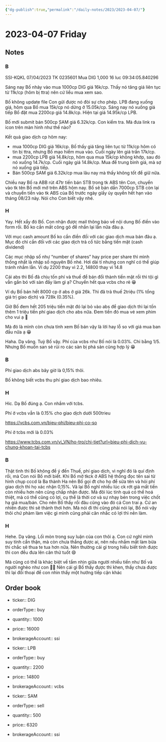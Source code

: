 ```yaml
---
{"dg-publish":true,"permalink":"/daily-notes/2023/2023-04-07/"}
---
```


# 2023-04-07 Friday

## Notes

### B

SSI-KQKL 07/04/2023 TK 0235601 Mua DIG 1,000 16 luc 09:34:05.840296

Sáng nay Bố nhảy vào mua 1000cp DIG giá 16k/cp. Thấy nó tăng giá liên tục từ 11k/cp (hôm bị ttra) nên cứ liều mua xem sao.

Bố không update file Con gửi được nó đòi sự cho phép.
LPB đang xuống giá, hôm qua Bố mua 15k/cp nó dừng ở 15.05k/cp. Sáng nay nó xuống giá tiếp Bố đặt mua 2200cp giá 14.8k/cp. Hiện tại giá 14.95k/cp LPB.

Bố mới submit bán 500cp SAM giá 6.32k/cp. Con kiểm tra.
Mà đưa link ra icon trên màn hình như thế nào?

Kết quả giao dịch cp hôm nay:
- mua 1000cp DIG giá 16k/cp. Bố thấy giá tăng liên tục từ 11k/cp hôm có tin bị ttra, nhưng Bố mạo hiểm mua vào. Cuối ngày lên giá trần 17k/cp.
- mua 2200cp LPB giá 14.8k/cp, hôm qua mua 15k/cp không khớp, sau đó nó xuống 14.7k/cp. Cuối ngày giá 14.8k/cp. Mua để trung bình giá, mà sợ nó xuống giá tiếp.
- Bán 500cp SAM giá 6.32k/cp mua lâu nay mà thấy không tốt để giữ nữa.

Chiều nay Bố ra ABB rút 47tr tiền bán STB trong tk ABS tên Con, chuyển vào tk tên Bố mới mở trên ABS hôm nay.
Bố sẽ bán dần 7000cp STB còn lại và chuyển tiền vào tk ABS của Bố trước ngày giấy ủy quyền hết hạn vào tháng 08/23 này. Nói cho Con biết vậy nhé.

### H

Yay. Hết xẩy đó Bố. Con nhận được mail thông báo về nội dung Bố điền vào form rồi. Bố ko cần mất công gõ để nhắn lại lần nữa đâu ạ. 

Với mục cash amount Bố ko cần điền đối với các giao dịch mua bán đâu ạ. Mục đó chỉ cần đối với các giao dịch trả cổ tức bằng tiền mặt (cash dividend)

Các mục nhập số như “number of shares” hay price per share thì mình thống nhất là nhập số nguyên Bố nhé. Hơi dài tí nhưng con nghĩ có thể giúp tránh nhầm lẫn. Ví dụ 2200 thay vì 2.2, 14800 thay vì 14.8

Cái abs thì Bố đã chịu tốn phí và thuế để bán đổi thành tiền mặt rồi thì tội gì vẫn gắn bó với sàn đấy làm gì ạ? Chuyển hết qua vcbs cho rẻ 😁

Ví dụ Bố bán hết 8000 cp ở abs ở giá 26k. Thì đã trả thuế 2triệu (1% tổng giá trị giao dịch) và 728k (0.35%). 

Giờ Bố đem hết 205 triệu tiền mặt đó lại bỏ vào abs để giao dịch thì lại tốn thêm 1 triệu tiền phí giao dịch cho abs nữa. Đem tiền đó mua vé xem phim cho vui ạ 🤣

Mà đó là mình còn chưa tính xem Bố bán vậy là lời hay lỗ so với giá mua ban đầu nữa ạ 😁

Haha. Dạ vâng. Tuỳ Bố vậy. Phí của vcbs như Bố nói là 0.03%. Chỉ bằng 1/5. Nhưng Bố muốn san sẻ rủi ro các sàn bị phá sản cũng hợp lý 😁

### B

Phí giao dịch abs bây giờ là 0,15% thôi.

Bố không biết vcbs thu phí giao dịch bao nhiêu.

### H

Hic. Dạ Bố đúng ạ. Con nhầm với tcbs.

Phí ở vcbs vẫn là 0.15% cho giao dịch dưới 500trieu

https://vcbs.com.vn/bieu-phi/bieu-phi-co-so

Phí ở tcbs mới là 0.03%

https://www.tcbs.com.vn/vi_VN/ho-tro/chi-tiet?url=bieu-phi-dich-vu-chung-khoan-tai-tcbs

### B

Thật tình thì Bố không để ý đến Thuế, phí giao dịch, vì nghĩ đó là quí định rồi, mà Con nói Bố mới biết. Khi Bố mở tkck ở ABS hệ thống đọc tên sai từ hình chụp cccd là Ba thành Ha nên Bố gọi đt cho họ để sửa tên và hỏi phí giao dịch thì họ xác nhận 0,15%. Vã lại Bố nghĩ nhiều lúc ck rớt giá mất tiền còn nhiều hơn nên cũng chấp nhận được. Mà đôi lúc tính quá có thể hoá thiệt, mà có thể cũng có lợi, cụ thể là thời cơ và sự nhạy bén trong việc chốt hạ giá mua/bán. Cho nên Bố thấy rồi đâu cũng vào đó cả Con trai ạ. Cứ an nhiên được thì sẽ thảnh thơi hơn. Mà nói đi thi cũng phải nói lại, Bố nói vậy thôi chứ phàm làm việc gì mình cũng phải cân nhắc có lợi thì nên làm.

### H

Hehe. Dạ vâng. Lối mòn trong suy luận của con thôi ạ. Con cứ nghĩ mình suy tính cẩn thận, mà còn chưa thắng được ai, nên nếu nhắm mắt làm bừa thì chắc sẽ thua te tua hơn nữa. Nên thường cái gì trong hiểu biết tính được thì con đều đưa lên cân thử tuốt 😄

Mà cũng có thể là khác biệt về tầm nhìn giữa người nhiều tiền như Bố và người nghèo như con 🤣🤣 Nên cái gì Bố thấy được thì khen, thấy chưa được thì lại đối thoại để con nhìn thấy một hướng tiếp cận khác

## Order book

- ticker:: DIG
- orderType:: buy
- quantity:: 1000
- price:: 16000
- brokerageAccount:: ssi

- ticker:: LPB
- orderType:: buy
- quantity:: 2200
- price:: 14800
- brokerageAccount:: vcbs

- ticker:: SAM
- orderType:: sell
- quantity:: 500
- price:: 6320
- brokerageAccount:: ssi